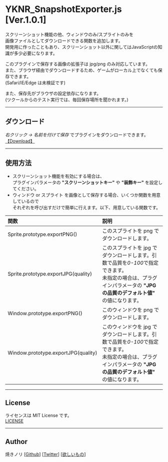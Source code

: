 # YKNR_SnapshotExporter.js [Ver.1.0.1]
スクリーンショット機能の他、ウィンドウのみ/スプライトのみを  
画像ファイルとしてダウンロードできる関数を追加します。  
開発用に作ったこともあり、スクリーンショット以外に関してはJavaScriptの知識が多少必要になります。  
  
このプラグインで保存する画像の拡張子は jpg/png のみ対応しています。  
また、ブラウザ経由でダウンロードするため、ゲームがローカル上でなくても保存できます。  
(Safari/IE/Edge は未検証です)  
  
また、保存先がブラウザの設定依存になります。  
(ツクールからのテスト実行では、毎回保存場所を聞かれます。)

---

<!-- ここからURL一覧 -->
[LICENSE]: ./LICENSE
[【Download】]: https://raw.githubusercontent.com/Yakinori0424/RPGMakerMVPlugins/master/plugins/YKNR_SnapshotExporter/YKNR_SnapshotExporter.js
<!-- ここまでURL一覧 -->

## ダウンロード
*右クリック → 名前を付けて保存* でプラグインをダウンロードできます。  
[【Download】][]

---
## 使用方法
* スクリーンショット機能を有効にする場合は、  
プラグインパラメータの **"スクリーンショットキー"** や **"装飾キー"** を設定してください。  
* ウィンドウ or スプライト を画像として保存する場合、いくつか関数を用意しているので  
それぞれを呼び出すだけで簡単に行えます。以下、用意している関数です。  

|関数|説明|
|:--|:--|
|Sprite.prototype.exportPNG()|このスプライトを png でダウンロードします。|
|Sprite.prototype.exportJPG(quality)|このスプライトを jpg でダウンロードします。引数で品質を*0-100*で指定できます。<br>未指定の場合は、プラグインパラメータの **"JPGの品質のデフォルト値"**  の値になります。|
|Window.prototype.exportPNG()|このウィンドウを png でダウンロードします。|
|Window.prototype.exportJPG(quality)|このウィンドウを jpg でダウンロードします。引数で品質を*0-100*で指定できます。<br>未指定の場合は、プラグインパラメータの **"JPGの品質のデフォルト値"**  の値になります。|

---
## License
ライセンスは MIT License です。  
[LICENSE][]

---
## Author
焼きノリ
[[Github](https://github.com/Yakinori0424/RPGMakerMVPlugins)]
[[Twitter](https://twitter.com/Noritake0424)]
[[欲しいもの](http://www.amazon.co.jp/registry/wishlist/3HAY7QN91DUF2/ref=cm_sw_r_tw_ws_x_i3sGyb08ST7P4)]
